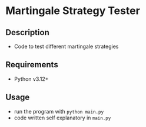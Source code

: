 # Martingale Strategy Tester

## Description
- Code to test different martingale strategies

## Requirements
 - Python v3.12+

## Usage
- run the program with `python main.py`
- code written self explanatory in `main.py`

